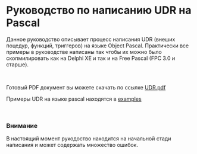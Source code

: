 Руководство по написанию UDR на Pascal
======================================

Данное руководство описывает процесс написания UDR (внеших поцедур, функций,
триггеров) на языке Object Pascal. Практически все примеры в руководстве
написаны так чтобы их можно было скопмилировать как на Delphi XE и так и на Free
Pascal (FPC 3.0 и старше).

 

Готовый PDF документ вы можете скачать по ссылке
[UDR.pdf](https://github.com/sim1984/udr-book/releases/download/1/udr.pdf)

Примеры UDR на языке pascal находятся в
[examples](https://github.com/sim1984/udr-book/tree/master/examples)

 

### Внимание

В настоящий момент рукодоство находится на начальной стади написания и может
содержать множество ошибок.
